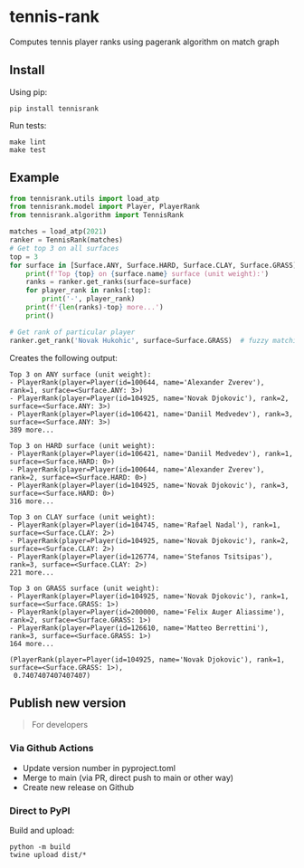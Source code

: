 # tennis-rank
Computes tennis player ranks using pagerank algorithm on match graph

## Install

Using pip:

```shell
pip install tennisrank
```

Run tests:

```
make lint
make test
```

## Example

```python
from tennisrank.utils import load_atp
from tennisrank.model import Player, PlayerRank
from tennisrank.algorithm import TennisRank

matches = load_atp(2021)
ranker = TennisRank(matches)
# Get top 3 on all surfaces
top = 3
for surface in [Surface.ANY, Surface.HARD, Surface.CLAY, Surface.GRASS]:
    print(f'Top {top} on {surface.name} surface (unit weight):')
    ranks = ranker.get_ranks(surface=surface)
    for player_rank in ranks[:top]:
        print('-', player_rank)
    print(f'{len(ranks)-top} more...')
    print()

# Get rank of particular player
ranker.get_rank('Novak Hukohic', surface=Surface.GRASS)  # fuzzy matching
```

Creates the following output:

```text
Top 3 on ANY surface (unit weight):
- PlayerRank(player=Player(id=100644, name='Alexander Zverev'), rank=1, surface=<Surface.ANY: 3>)
- PlayerRank(player=Player(id=104925, name='Novak Djokovic'), rank=2, surface=<Surface.ANY: 3>)
- PlayerRank(player=Player(id=106421, name='Daniil Medvedev'), rank=3, surface=<Surface.ANY: 3>)
389 more...

Top 3 on HARD surface (unit weight):
- PlayerRank(player=Player(id=106421, name='Daniil Medvedev'), rank=1, surface=<Surface.HARD: 0>)
- PlayerRank(player=Player(id=100644, name='Alexander Zverev'), rank=2, surface=<Surface.HARD: 0>)
- PlayerRank(player=Player(id=104925, name='Novak Djokovic'), rank=3, surface=<Surface.HARD: 0>)
316 more...

Top 3 on CLAY surface (unit weight):
- PlayerRank(player=Player(id=104745, name='Rafael Nadal'), rank=1, surface=<Surface.CLAY: 2>)
- PlayerRank(player=Player(id=104925, name='Novak Djokovic'), rank=2, surface=<Surface.CLAY: 2>)
- PlayerRank(player=Player(id=126774, name='Stefanos Tsitsipas'), rank=3, surface=<Surface.CLAY: 2>)
221 more...

Top 3 on GRASS surface (unit weight):
- PlayerRank(player=Player(id=104925, name='Novak Djokovic'), rank=1, surface=<Surface.GRASS: 1>)
- PlayerRank(player=Player(id=200000, name='Felix Auger Aliassime'), rank=2, surface=<Surface.GRASS: 1>)
- PlayerRank(player=Player(id=126610, name='Matteo Berrettini'), rank=3, surface=<Surface.GRASS: 1>)
164 more...

(PlayerRank(player=Player(id=104925, name='Novak Djokovic'), rank=1, surface=<Surface.GRASS: 1>),
 0.7407407407407407)
```

## Publish new version

> For developers

### Via Github Actions

- Update version number in pyproject.toml
- Merge to main (via PR, direct push to main or other way)
- Create new release on Github

### Direct to PyPI

Build and upload:

```shell
python -m build
twine upload dist/*
```